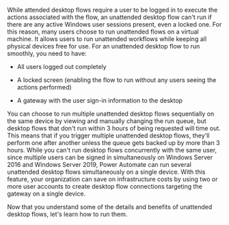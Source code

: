 While attended desktop flows require a user to be logged in to execute the actions associated with the flow, an unattended desktop flow can't run if there are any active Windows user sessions present, even a locked one. For this reason, many users choose to run unattended flows on a virtual machine. It allows users to run unattended workflows while keeping all physical devices free for use. For an unattended desktop flow to run smoothly, you need to have:

-   All users logged out completely

-   A locked screen (enabling the flow to run without any users seeing the actions performed)

-   A gateway with the user sign-in information to the desktop

You can choose to run multiple unattended desktop flows sequentially on the same device by viewing and manually changing the run queue, but desktop flows that don't run within 3 hours of being requested will time out. This means that if you trigger multiple unattended desktop flows, they'll perform one after another unless the queue gets backed up by more than 3 hours. While you can't run desktop flows concurrently with the same user, since multiple users can be signed in simultaneously on Windows Server 2016 and Windows Server 2019, Power Automate can run several unattended desktop flows simultaneously on a single device. With this feature, your organization can save on infrastructure costs by using two or more user accounts to create desktop flow connections targeting the gateway on a single device.

Now that you understand some of the details and benefits of unattended desktop flows, let's learn how to run them.
